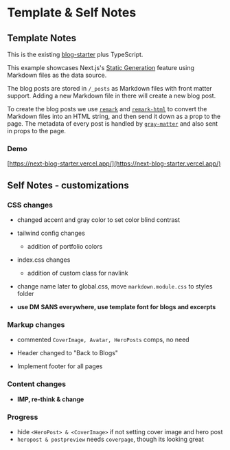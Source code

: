 # Template & Self Notes

## Template Notes

This is the existing [blog-starter](https://github.com/vercel/next.js/tree/canary/examples/blog-starter) plus TypeScript.

This example showcases Next.js's [Static Generation](https://nextjs.org/docs/basic-features/pages) feature using Markdown files as the data source.

The blog posts are stored in `/_posts` as Markdown files with front matter support. Adding a new Markdown file in there will create a new blog post.

To create the blog posts we use [`remark`](https://github.com/remarkjs/remark) and [`remark-html`](https://github.com/remarkjs/remark-html) to convert the Markdown files into an HTML string, and then send it down as a prop to the page. The metadata of every post is handled by [`gray-matter`](https://github.com/jonschlinkert/gray-matter) and also sent in props to the page.

### Demo

[https://next-blog-starter.vercel.app/](https://next-blog-starter.vercel.app/)

## Self Notes - customizations

### CSS changes

- changed accent and gray color to set color blind contrast

- tailwind config changes
  - addition of portfolio colors

- index.css changes
  - addition of custom class for navlink
  
- change name later to global.css, move `markdown.module.css` to styles folder

- **use DM SANS everywhere, use template font for blogs and excerpts**

### Markup changes

- commented `CoverImage, Avatar, HeroPosts` comps, no need

- Header changed to "Back to Blogs"

- Implement footer for all pages

### Content changes

- **IMP, re-think & change**

### Progress

- hide `<HeroPost> & <CoverImage>` if not setting cover image and hero post
- `heropost & postpreview` needs `coverpage`, though its looking great
